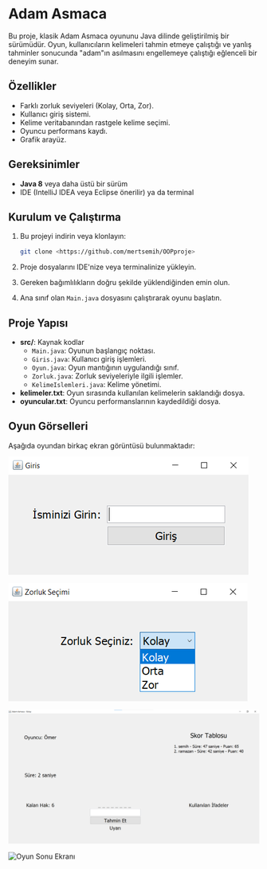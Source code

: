 # Adam Asmaca

Bu proje, klasik Adam Asmaca oyununu Java dilinde geliştirilmiş bir sürümüdür. Oyun, kullanıcıların kelimeleri tahmin etmeye çalıştığı ve yanlış tahminler sonucunda "adam"ın asılmasını engellemeye çalıştığı eğlenceli bir deneyim sunar.

## Özellikler

- Farklı zorluk seviyeleri (Kolay, Orta, Zor).
- Kullanıcı giriş sistemi.
- Kelime veritabanından rastgele kelime seçimi.
- Oyuncu performans kaydı.
- Grafik arayüz.

## Gereksinimler

- **Java 8** veya daha üstü bir sürüm
- IDE (IntelliJ IDEA veya Eclipse önerilir) ya da terminal

## Kurulum ve Çalıştırma

1. Bu projeyi indirin veya klonlayın:
   ```bash
   git clone <https://github.com/mertsemih/OOPproje>
   ```
2. Proje dosyalarını IDE'nize veya terminalinize yükleyin.

3. Gereken bağımlılıkların doğru şekilde yüklendiğinden emin olun.

4. Ana sınıf olan `Main.java` dosyasını çalıştırarak oyunu başlatın.

## Proje Yapısı

- **src/**: Kaynak kodlar
  - `Main.java`: Oyunun başlangıç noktası.
  - `Giris.java`: Kullanıcı giriş işlemleri.
  - `Oyun.java`: Oyun mantığının uygulandığı sınıf.
  - `Zorluk.java`: Zorluk seviyeleriyle ilgili işlemler.
  - `KelimeIslemleri.java`: Kelime yönetimi.
- **kelimeler.txt**: Oyun sırasında kullanılan kelimelerin saklandığı dosya.
- **oyuncular.txt**: Oyuncu performanslarının kaydedildiği dosya.

## Oyun Görselleri

Aşağıda oyundan birkaç ekran görüntüsü bulunmaktadır:

![Oyun Başlangıç Ekranı](images/giris_ekrani.png)

![Zorluk Seçim Ekranı](images/zorluk_secim_ekrani.png)

![Kelime Tahmin Ekranı](images/oyun_ekrani.png)

![Oyun Sonu Ekranı](images/oyun_sonu_ekranı.png)
